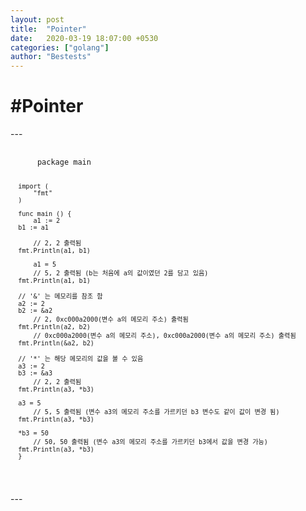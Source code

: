 ```yaml
---
layout: post
title:  "Pointer"
date:   2020-03-19 18:07:00 +0530
categories: ["golang"]
author: "Bestests"
---
```

<link rel="stylesheet" href="/js/highlight/styles/monokai.css" />
<script src="/js/highlight/highlight.pack.js"></script>
<script>hljs.initHighlightingOnLoad();</script>

<h1>#Pointer</h1>
---
<pre>
  <code class="go">
      package main
      
      import (
          "fmt"
      )
      
      func main () {
          a1 := 2
	  b1 := a1
          
          // 2, 2 출력됨
	  fmt.Println(a1, b1)
	
          a1 = 5
          // 5, 2 출력됨 (b는 처음에 a의 값이였던 2를 담고 있음)
	  fmt.Println(a1, b1)

	  // '&' 는 메모리를 참조 함
	  a2 := 2
	  b2 := &a2
          // 2, 0xc000a2000(변수 a의 메모리 주소) 출력됨
	  fmt.Println(a2, b2)
          // 0xc000a2000(변수 a의 메모리 주소), 0xc000a2000(변수 a의 메모리 주소) 출력됨
	  fmt.Println(&a2, b2)

	  // '*' 는 해당 메모리의 값을 볼 수 있음
	  a3 := 2
	  b3 := &a3
          // 2, 2 출력됨
	  fmt.Println(a3, *b3)

	  a3 = 5
          // 5, 5 출력됨 (변수 a3의 메모리 주소를 가르키던 b3 변수도 같이 값이 변경 됨)
	  fmt.Println(a3, *b3)

	  *b3 = 50
          // 50, 50 출력됨 (변수 a3의 메모리 주소를 가르키던 b3에서 값을 변경 가능)
	  fmt.Println(a3, *b3)
      }
  </code>
</pre>
---
